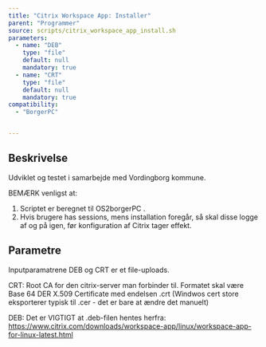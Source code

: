 ```yaml
---
title: "Citrix Workspace App: Installer"
parent: "Programmer"
source: scripts/citrix_workspace_app_install.sh
parameters:
  - name: "DEB"
    type: "file"
    default: null
    mandatory: true
  - name: "CRT"
    type: "file"
    default: null
    mandatory: true
compatibility:
  - "BorgerPC"


---
```


## Beskrivelse
Udviklet og testet i samarbejde med Vordingborg kommune.

BEMÆRK venligst at:
1) Scriptet er beregnet til OS2borgerPC .
2) Hvis brugere has sessions, mens installation foregår, så skal disse logge af og på igen, før konfiguration af Citrix tager effekt.

## Parametre
Inputparamatrene DEB og CRT er et file-uploads.

CRT:
Root CA for den citrix-server man forbinder til. Formatet skal være Base 64 DER X.509 Certificate med endelsen .crt (Windwos cert store eksporterer typisk til .cer - det er bare at ændre det manuelt)

DEB:
Det er VIGTIGT at .deb-filen hentes herfra: 
https://www.citrix.com/downloads/workspace-app/linux/workspace-app-for-linux-latest.html